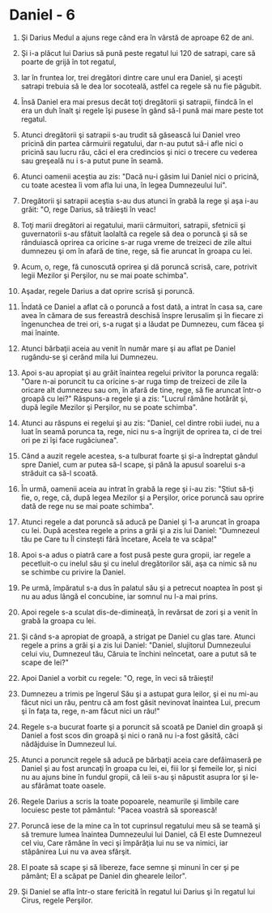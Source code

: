 # Daniel - 6

1. Şi Darius Medul a ajuns rege când era în vârstă de aproape 62 de ani. 

2. Şi i-a plăcut lui Darius să pună peste regatul lui 120 de satrapi, care să poarte de grijă în tot regatul, 

3. Iar în fruntea lor, trei dregători dintre care unul era Daniel, şi aceşti satrapi trebuia să le dea lor socoteală, astfel ca regele să nu fie păgubit. 

4. Însă Daniel era mai presus decât toţi dregătorii şi satrapii, fiindcă în el era un duh înalt şi regele îşi pusese în gând să-l pună mai mare peste tot regatul. 

5. Atunci dregătorii şi satrapii s-au trudit să găsească lui Daniel vreo pricină din partea cârmuirii regatului, dar n-au putut să-i afle nici o pricină sau lucru rău, căci el era credincios şi nici o trecere cu vederea sau greşeală nu i s-a putut pune în seamă. 

6. Atunci oamenii aceştia au zis: "Dacă nu-i găsim lui Daniel nici o pricină, cu toate acestea îi vom afla lui una, în legea Dumnezeului lui". 

7. Dregătorii şi satrapii aceştia s-au dus atunci în grabă la rege şi aşa i-au grăit: "O, rege Darius, să trăieşti în veac! 

8. Toţi marii dregători ai regatului, marii cârmuitori, satrapii, sfetnicii şi guvernatorii s-au sfătuit laolaltă ca regele să dea o poruncă şi să se rânduiască oprirea ca oricine s-ar ruga vreme de treizeci de zile altui dumnezeu şi om în afară de tine, rege, să fie aruncat în groapa cu lei. 

9. Acum, o, rege, fă cunoscută oprirea şi dă poruncă scrisă, care, potrivit legii Mezilor şi Perşilor, nu se mai poate schimba". 

10. Aşadar, regele Darius a dat oprire scrisă şi poruncă. 

11. Îndată ce Daniel a aflat că o poruncă a fost dată, a intrat în casa sa, care avea în cămara de sus fereastră deschisă înspre Ierusalim şi în fiecare zi îngenunchea de trei ori, s-a rugat şi a lăudat pe Dumnezeu, cum făcea şi mai înainte. 

12. Atunci bărbaţii aceia au venit în număr mare şi au aflat pe Daniel rugându-se şi cerând mila lui Dumnezeu. 

13. Apoi s-au apropiat şi au grăit înaintea regelui privitor la porunca regală: "Oare n-ai poruncit tu ca oricine s-ar ruga timp de treizeci de zile la oricare alt dumnezeu sau om, în afară de tine, rege, să fie aruncat într-o groapă cu lei?" Răspuns-a regele şi a zis: "Lucrul rămâne hotărât şi, după legile Mezilor şi Perşilor, nu se poate schimba". 

14. Atunci au răspuns ei regelui şi au zis: "Daniel, cel dintre robii iudei, nu a luat în seamă porunca ta, rege, nici nu s-a îngrijit de oprirea ta, ci de trei ori pe zi îşi face rugăciunea". 

15. Când a auzit regele acestea, s-a tulburat foarte şi şi-a îndreptat gândul spre Daniel, cum ar putea să-l scape, şi până la apusul soarelui s-a străduit ca să-l scoată. 

16. În urmă, oamenii aceia au intrat în grabă la rege şi i-au zis: "Ştiut să-ţi fie, o, rege, că, după legea Mezilor şi a Perşilor, orice poruncă sau oprire dată de rege nu se mai poate schimba". 

17. Atunci regele a dat poruncă să aducă pe Daniel şi 1-a aruncat în groapa cu lei. După acestea regele a prins a grăi şi a zis lui Daniel: "Dumnezeul tău pe Care tu Îl cinsteşti fără încetare, Acela te va scăpa!" 

18. Apoi s-a adus o piatră care a fost pusă peste gura gropii, iar regele a pecetluit-o cu inelul său şi cu inelul dregătorilor săi, aşa ca nimic să nu se schimbe cu privire la Daniel. 

19. Pe urmă, împăratul s-a dus în palatul său şi a petrecut noaptea în post şi nu au adus lângă el concubine, iar somnul nu l-a mai prins. 

20. Apoi regele s-a sculat dis-de-dimineaţă, în revărsat de zori şi a venit în grabă la groapa cu lei. 

21. Şi când s-a apropiat de groapă, a strigat pe Daniel cu glas tare. Atunci regele a prins a grăi şi a zis lui Daniel: "Daniel, slujitorul Dumnezeului celui viu, Dumnezeul tău, Căruia te închini neîncetat, oare a putut să te scape de lei?" 

22. Apoi Daniel a vorbit cu regele: "O, rege, în veci să trăieşti! 

23. Dumnezeu a trimis pe îngerul Său şi a astupat gura leilor, şi ei nu mi-au făcut nici un rău, pentru că am fost găsit nevinovat înaintea Lui, precum şi în faţa ta, rege, n-am făcut nici un rău!" 

24. Regele s-a bucurat foarte şi a poruncit să scoată pe Daniel din groapă şi Daniel a fost scos din groapă şi nici o rană nu i-a fost găsită, căci nădăjduise în Dumnezeul lui. 

25. Atunci a poruncit regele să aducă pe bărbaţii aceia care defăimaseră pe Daniel şi au fost aruncaţi în groapa cu lei, ei, fiii lor şi femeile lor, şi nici nu au ajuns bine în fundul gropii, că leii s-au şi năpustit asupra lor şi le-au sfărâmat toate oasele. 

26. Regele Darius a scris la toate popoarele, neamurile şi limbile care locuiesc peste tot pământul: "Pacea voastră să sporească! 

27. Poruncă iese de la mine ca în tot cuprinsul regatului meu să se teamă şi să tremure lumea înaintea Dumnezeului lui Daniel, că El este Dumnezeul cel viu, Care rămâne în veci şi împărăţia lui nu se va nimici, iar stăpânirea Lui nu va avea sfârşit. 

28. El poate să scape şi să libereze, face semne şi minuni în cer şi pe pământ; El a scăpat pe Daniel din ghearele leilor". 

29. Şi Daniel se afla într-o stare fericită în regatul lui Darius şi în regatul lui Cirus, regele Perşilor. 

